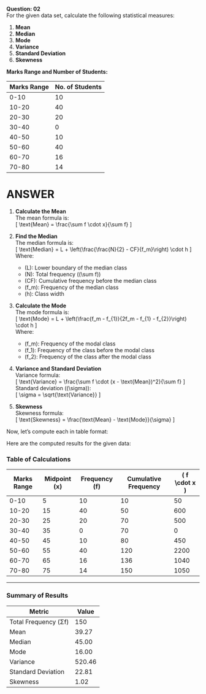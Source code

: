
**Question: 02**  
For the given data set, calculate the following statistical measures:  

1. **Mean**  
2. **Median**  
3. **Mode**  
4. **Variance**  
5. **Standard Deviation**  
6. **Skewness**

**Marks Range and Number of Students:**

| Marks Range | No. of Students |
|-------------|-----------------|
| 0-10        | 10              |
| 10-20       | 40              |
| 20-30       | 20              |
| 30-40       | 0               |
| 40-50       | 10              |
| 50-60       | 40              |
| 60-70       | 16              |
| 70-80       | 14              |

# ANSWER

1. **Calculate the Mean**  
   The mean formula is:  
   \[
   \text{Mean} = \frac{\sum f \cdot x}{\sum f}
   \]

2. **Find the Median**  
   The median formula is:  
   \[
   \text{Median} = L + \left(\frac{\frac{N}{2} - CF}{f_m}\right) \cdot h
   \]  
   Where:
   - \(L\): Lower boundary of the median class  
   - \(N\): Total frequency (\(\sum f\))  
   - \(CF\): Cumulative frequency before the median class  
   - \(f_m\): Frequency of the median class  
   - \(h\): Class width  

3. **Calculate the Mode**  
   The mode formula is:  
   \[
   \text{Mode} = L + \left(\frac{f_m - f_{1}}{2f_m - f_{1} - f_{2}}\right) \cdot h
   \]  
   Where:
   - \(f_m\): Frequency of the modal class  
   - \(f_1\): Frequency of the class before the modal class  
   - \(f_2\): Frequency of the class after the modal class  

4. **Variance and Standard Deviation**  
   Variance formula:  
   \[
   \text{Variance} = \frac{\sum f \cdot (x - \text{Mean})^2}{\sum f}
   \]  
   Standard deviation (\(\sigma\)):  
   \[
   \sigma = \sqrt{\text{Variance}}
   \]

5. **Skewness**  
   Skewness formula:  
   \[
   \text{Skewness} = \frac{\text{Mean} - \text{Mode}}{\sigma}
   \]

Now, let’s compute each in table format:

Here are the computed results for the given data:

### Table of Calculations
| Marks Range | Midpoint (x) | Frequency (f) | Cumulative Frequency | \( f \cdot x \) |
|-------------|--------------|---------------|-----------------------|-----------------|
| 0-10        | 5            | 10            | 10                    | 50              |
| 10-20       | 15           | 40            | 50                    | 600             |
| 20-30       | 25           | 20            | 70                    | 500             |
| 30-40       | 35           | 0             | 70                    | 0               |
| 40-50       | 45           | 10            | 80                    | 450             |
| 50-60       | 55           | 40            | 120                   | 2200            |
| 60-70       | 65           | 16            | 136                   | 1040            |
| 70-80       | 75           | 14            | 150                   | 1050            |

---

### Summary of Results
| Metric               | Value   |
|-----------------------|---------|
| Total Frequency (Σf) | 150     |
| Mean                 | 39.27   |
| Median               | 45.00   |
| Mode                 | 16.00   |
| Variance             | 520.46  |
| Standard Deviation    | 22.81   |
| Skewness             | 1.02    |
